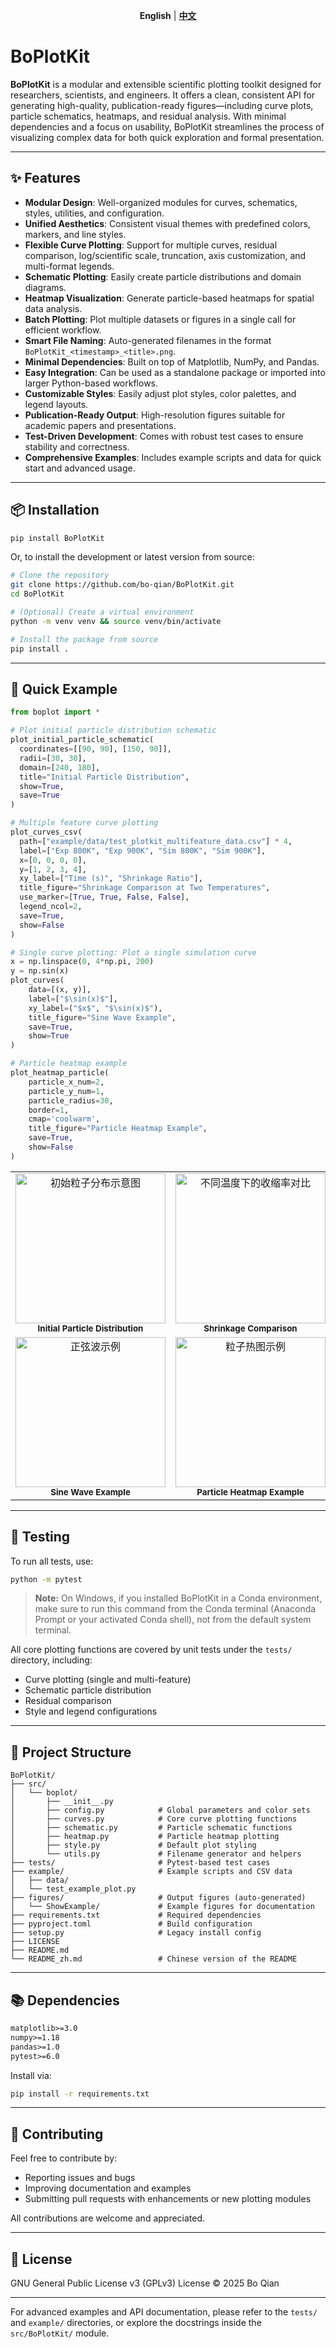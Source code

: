 <p align="center">
  <b>English</b> | <a href="README_zh.md"><b>中文</b></a>
</p>

# BoPlotKit

**BoPlotKit** is a modular and extensible scientific plotting toolkit designed for researchers, scientists, and engineers. It offers a clean, consistent API for generating high-quality, publication-ready figures—including curve plots, particle schematics, heatmaps, and residual analysis. With minimal dependencies and a focus on usability, BoPlotKit streamlines the process of visualizing complex data for both quick exploration and formal presentation.

---

## ✨ Features

- **Modular Design**: Well-organized modules for curves, schematics, styles, utilities, and configuration.
- **Unified Aesthetics**: Consistent visual themes with predefined colors, markers, and line styles.
- **Flexible Curve Plotting**: Support for multiple curves, residual comparison, log/scientific scale, truncation, axis customization, and multi-format legends.
- **Schematic Plotting**: Easily create particle distributions and domain diagrams.
- **Heatmap Visualization**: Generate particle-based heatmaps for spatial data analysis.
- **Batch Plotting**: Plot multiple datasets or figures in a single call for efficient workflow.
- **Smart File Naming**: Auto-generated filenames in the format `BoPlotKit_<timestamp>_<title>.png`.
- **Minimal Dependencies**: Built on top of Matplotlib, NumPy, and Pandas.
- **Easy Integration**: Can be used as a standalone package or imported into larger Python-based workflows.
- **Customizable Styles**: Easily adjust plot styles, color palettes, and legend layouts.
- **Publication-Ready Output**: High-resolution figures suitable for academic papers and presentations.
- **Test-Driven Development**: Comes with robust test cases to ensure stability and correctness.
- **Comprehensive Examples**: Includes example scripts and data for quick start and advanced usage.

---

## 📦 Installation

```bash
pip install BoPlotKit
```

Or, to install the development or latest version from source:

```bash
# Clone the repository
git clone https://github.com/bo-qian/BoPlotKit.git
cd BoPlotKit

# (Optional) Create a virtual environment
python -m venv venv && source venv/bin/activate

# Install the package from source
pip install .
```

---

## 🚀 Quick Example

```python
from boplot import *

# Plot initial particle distribution schematic
plot_initial_particle_schematic(
  coordinates=[[90, 90], [150, 90]],
  radii=[30, 30],
  domain=[240, 180],
  title="Initial Particle Distribution",
  show=True,
  save=True
)

# Multiple feature curve plotting
plot_curves_csv(
  path=["example/data/test_plotkit_multifeature_data.csv"] * 4,
  label=["Exp 800K", "Exp 900K", "Sim 800K", "Sim 900K"],
  x=[0, 0, 0, 0],
  y=[1, 2, 3, 4],
  xy_label=["Time (s)", "Shrinkage Ratio"],
  title_figure="Shrinkage Comparison at Two Temperatures",
  use_marker=[True, True, False, False],
  legend_ncol=2,
  save=True,
  show=False
)

# Single curve plotting: Plot a single simulation curve
x = np.linspace(0, 4*np.pi, 200)
y = np.sin(x)
plot_curves(
    data=[(x, y)],
    label=["$\sin(x)$"],
    xy_label=("$x$", "$\sin(x)$"),
    title_figure="Sine Wave Example",
    save=True,
    show=True
)

# Particle heatmap example
plot_heatmap_particle(
    particle_x_num=2,
    particle_y_num=1,
    particle_radius=30,
    border=1,
    cmap='coolwarm',
    title_figure="Particle Heatmap Example",
    save=True,
    show=False
)
```

<table align="center">
  <tr>
    <td align="center">
      <img src="https://github.com/bo-qian/BoPlotKit/blob/main/figures/ShowExample/BoPlotKit_InitialParticleDistribution.png" alt="初始粒子分布示意图" height="240"/><br/>
      <sub><b>Initial Particle Distribution</b></sub>
    </td>
    <td align="center">
      <img src="https://github.com/bo-qian/BoPlotKit/blob/main/figures/ShowExample/BoPlotKit_ShrinkageComparisonatTwoTemperatures.png" alt="不同温度下的收缩率对比" height="240"/><br/>
      <sub><b>Shrinkage Comparison</b></sub>
    </td>
  </tr>
  <tr>
    <td align="center">
      <img src="https://github.com/bo-qian/BoPlotKit/blob/main/figures/ShowExample/BoPlotKit_SineWaveExample.png" alt="正弦波示例" height="240"/><br/>
      <sub><b>Sine Wave Example</b></sub>
    </td>
    <td align="center">
      <img src="https://github.com/bo-qian/BoPlotKit/blob/main/figures/ShowExample/BoPlotKit_ParticleHeatmapExample.png" alt="粒子热图示例" height="240"/><br/>
      <sub><b>Particle Heatmap Example</b></sub>
    </td>
  </tr>
</table>

---

## 🧪 Testing

To run all tests, use:

```bash
python -m pytest
```

> **Note:** On Windows, if you installed BoPlotKit in a Conda environment, make sure to run this command from the Conda terminal (Anaconda Prompt or your activated Conda shell), not from the default system terminal.

All core plotting functions are covered by unit tests under the `tests/` directory, including:

- Curve plotting (single and multi-feature)
- Schematic particle distribution
- Residual comparison
- Style and legend configurations

---

## 📁 Project Structure

```
BoPlotKit/
├── src/
│   └── boplot/
│       ├── __init__.py
│       ├── config.py            # Global parameters and color sets
│       ├── curves.py            # Core curve plotting functions
│       ├── schematic.py         # Particle schematic functions
│       ├── heatmap.py           # Particle heatmap plotting
│       ├── style.py             # Default plot styling
│       └── utils.py             # Filename generator and helpers
├── tests/                       # Pytest-based test cases
├── example/                     # Example scripts and CSV data
│   ├── data/
│   └── test_example_plot.py
├── figures/                     # Output figures (auto-generated)
│   └── ShowExample/             # Example figures for documentation
├── requirements.txt             # Required dependencies
├── pyproject.toml               # Build configuration
├── setup.py                     # Legacy install config
├── LICENSE
├── README.md
└── README_zh.md                 # Chinese version of the README
```

---

## 📚 Dependencies

```txt
matplotlib>=3.0
numpy>=1.18
pandas>=1.0
pytest>=6.0
```

Install via:

```bash
pip install -r requirements.txt
```

---

## 🙌 Contributing

Feel free to contribute by:

- Reporting issues and bugs
- Improving documentation and examples
- Submitting pull requests with enhancements or new plotting modules

All contributions are welcome and appreciated.

---

## 📜 License

GNU General Public License v3 (GPLv3) License © 2025 Bo Qian

---

For advanced examples and API documentation, please refer to the `tests/` and `example/` directories, or explore the docstrings inside the `src/BoPlotKit/` module.
